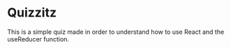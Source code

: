 # Quizzitz

This is a simple quiz made in order to understand how to use React and the useReducer function. 
